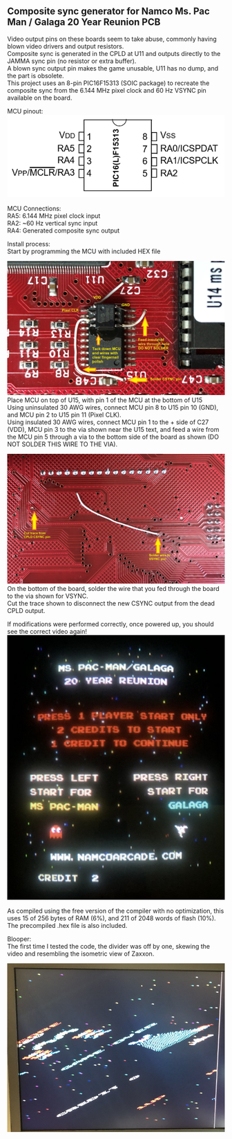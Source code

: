 ## Composite sync generator for Namco Ms. Pac Man / Galaga 20 Year Reunion PCB

Video output pins on these boards seem to take abuse, commonly having blown video drivers and output resistors.  
Composite sync is generated in the CPLD at U11 and outputs directly to the JAMMA sync pin (no resistor or extra buffer).  
A blown sync output pin makes the game unusable, U11 has no dump, and the part is obsolete.  
This project uses an 8-pin PIC16F15313 (SOIC package) to recreate the composite sync from the 6.144 MHz pixel clock and 60 Hz VSYNC pin available on the board.

MCU pinout:  
![pinout](pics/pinout.png)

MCU Connections:  
RA5: 6.144 MHz pixel clock input  
RA2: ~60 Hz vertical sync input  
RA4: Generated composite sync output  

Install process:  
Start by programming the MCU with included HEX file

![installed_top](pics/installed_top.jpg)
Place MCU on top of U15, with pin 1 of the MCU at the bottom of U15  
Using uninsulated 30 AWG wires, connect MCU pin 8 to U15 pin 10 (GND), and MCU pin 2 to U15 pin 11 (Pixel CLK).  
Using insulated 30 AWG wires, connect MCU pin 1 to the + side of C27 (VDD), MCU pin 3 to the via shown near the U15 text, and feed a wire from the MCU pin 5 through a via to the bottom side of the board as shown (DO NOT SOLDER THIS WIRE TO THE VIA).

![installed_bottom](pics/installed_bottom.jpg)
On the bottom of the board, solder the wire that you fed through the board to the via shown for VSYNC.  
Cut the trace shown to disconnect the new CSYNC output from the dead CPLD output.

If modifications were performed correctly, once powered up, you should see the correct video again!
![working](pics/working.jpg)

As compiled using the free version of the compiler with no optimization, this uses 15 of 256 bytes of RAM (6%), and 211 of 2048 words of flash (10%).  
The precompiled .hex file is also included.

Blooper:  
The first time I tested the code, the divider was off by one, skewing the video and resembling the isometric view of Zaxxon.

![blooper_zaxxon_mode](pics/blooper_zaxxon_mode.jpg)
